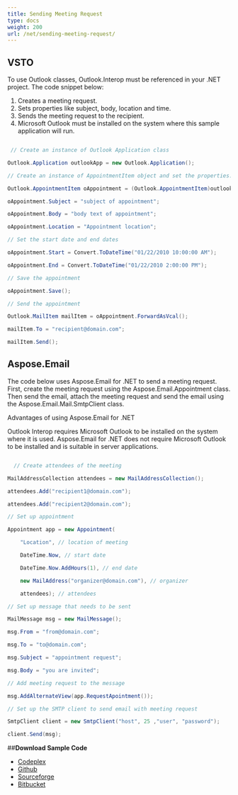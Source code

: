```yaml
---
title: Sending Meeting Request
type: docs
weight: 200
url: /net/sending-meeting-request/
---
```



## **VSTO**
To use Outlook classes, Outlook.Interop must be referenced in your .NET project. The code snippet below:

1. Creates a meeting request.
1. Sets properties like subject, body, location and time.
1. Sends the meeting request to the recipient.
1. Microsoft Outlook must be installed on the system where this sample application will run.

``` cs

 // Create an instance of Outlook Application class

Outlook.Application outlookApp = new Outlook.Application();

// Create an instance of AppointmentItem object and set the properties:

Outlook.AppointmentItem oAppointment = (Outlook.AppointmentItem)outlookApp.CreateItem(Outlook.OlItemType.olAppointmentItem);

oAppointment.Subject = "subject of appointment";

oAppointment.Body = "body text of appointment";

oAppointment.Location = "Appointment location";

// Set the start date and end dates

oAppointment.Start = Convert.ToDateTime("01/22/2010 10:00:00 AM");

oAppointment.End = Convert.ToDateTime("01/22/2010 2:00:00 PM");

// Save the appointment

oAppointment.Save();

// Send the appointment

Outlook.MailItem mailItem = oAppointment.ForwardAsVcal();

mailItem.To = "recipient@domain.com";

mailItem.Send();

```
## **Aspose.Email**
The code below uses Aspose.Email for .NET to send a meeting request. First, create the meeting request using the Aspose.Email.Appointment class. Then send the email, attach the meeting request and send the email using the Aspose.Email.Mail.SmtpClient class.

Advantages of using Aspose.Email for .NET

Outlook Interop requires Microsoft Outlook to be installed on the system where it is used. Aspose.Email for .NET does not require Microsoft Outlook to be installed and is suitable in server applications.

``` cs

  // Create attendees of the meeting

MailAddressCollection attendees = new MailAddressCollection();

attendees.Add("recipient1@domain.com");

attendees.Add("recipient2@domain.com");

// Set up appointment

Appointment app = new Appointment(

    "Location", // location of meeting

    DateTime.Now, // start date

    DateTime.Now.AddHours(1), // end date

    new MailAddress("organizer@domain.com"), // organizer

    attendees); // attendees

// Set up message that needs to be sent

MailMessage msg = new MailMessage();

msg.From = "from@domain.com";

msg.To = "to@domain.com";

msg.Subject = "appointment request";

msg.Body = "you are invited";

// Add meeting request to the message

msg.AddAlternateView(app.RequestApointment());

// Set up the SMTP client to send email with meeting request

SmtpClient client = new SmtpClient("host", 25 ,"user", "password");

client.Send(msg);

```
##**Download Sample Code**
- [Codeplex](https://asposevsto.codeplex.com/downloads/get/772944)
- [Github](https://github.com/aspose-email/Aspose.Email-for-.NET/releases/download/AsposeEmailVsVSTOv1.1/Sending.Meeting.Request.Aspose.Email.zip)
- [Sourceforge](https://sourceforge.net/projects/asposevsto/files/Aspose.Email%20Vs%20VSTO%20Outlook/Sending%20Meeting%20Request%20\(Aspose.Email\).zip/download)
- [Bitbucket](https://bitbucket.org/asposemarketplace/aspose-for-vsto/downloads/Sending%20Meeting%20Request%20\(Aspose.Email\).zip)

